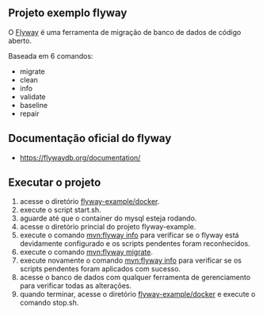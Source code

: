 ## Projeto exemplo flyway

O [Flyway](https://flywaydb.org/) é uma ferramenta de migração de banco de dados de código aberto. 

Baseada em 6 comandos:

- migrate 
- clean
- info
- validate
- baseline
- repair


## Documentação oficial do flyway

- https://flywaydb.org/documentation/


## Executar o projeto

1. acesse o diretório [flyway-example/docker](#).
2. execute o script start.sh.
3. aguarde até que o container do mysql esteja rodando.
4. acesse o diretório princial do projeto flyway-example.
5. execute o comando [mvn:flyway info](#) para verificar se o flyway está devidamente configurado e os scripts pendentes foram reconhecidos.
6. execute o comando [mvn:flyway migrate](#).
7. execute novamente o comando [mvn:flyway info](#) para verificar se os scripts pendentes foram aplicados com sucesso.
8. acesse o banco de dados com qualquer ferramenta de gerenciamento para verificar todas as alterações.
9. quando terminar, acesse o diretório [flyway-example/docker](#) e execute o comando stop.sh.


    
